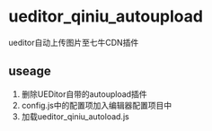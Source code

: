 # ueditor_qiniu_autoupload
ueditor自动上传图片至七牛CDN插件

## useage
1. 删除UEDitor自带的autoupload插件
2. config.js中的配置项加入编辑器配置项目中
3. 加载ueditor_qiniu_autoload.js
